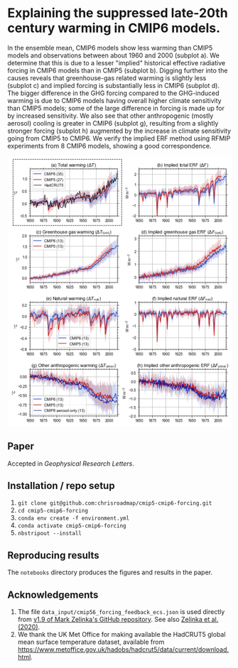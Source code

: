# Explaining the suppressed late-20th century warming in CMIP6 models.
In the ensemble mean, CMIP6 models show less warming than CMIP5 models and observations between about 1960 and 2000 (subplot a). We determine that this is due to a lesser "implied" historical effective radiative forcing in CMIP6 models than in CMIP5 (subplot b). Digging further into the causes reveals that greenhouse-gas related warming is slightly less (subplot c) and implied forcing is substantially less in CMIP6 (subplot d). The bigger difference in the GHG forcing compared to the GHG-induced warming is due to CMIP6 models having overall higher climate sensitivity than CMIP5 models; some of the large difference in forcing is made up for by increased sensitivity. We also see that other anthropogenic (mostly aerosol) cooling is greater in CMIP6 (subplot g), resulting from a slightly stronger forcing (subplot h) augmented by the increase in climate sensitivity going from CMIP5 to CMIP6. We verify the implied ERF method using RFMIP experiments from 8 CMIP6 models, showing a good correspondence.

![plots/fig1.png](plots/fig1.png)

## Paper
Accepted in *Geophysical Research Letters*.

## Installation / repo setup

1. `git clone git@github.com:chrisroadmap/cmip5-cmip6-forcing.git`
2. `cd cmip5-cmip6-forcing`
3. `conda env create -f environment.yml`
4. `conda activate cmip5-cmip6-forcing`
5. `nbstripout --install`

## Reproducing results
The `notebooks` directory produces the figures and results in the paper.

## Acknowledgements
1. The file `data_input/cmip56_forcing_feedback_ecs.json` is used directly from [v1.9 of Mark Zelinka's GitHub repository](https://github.com/mzelinka/cmip56_forcing_feedback_ecs). See also [Zelinka et al. (2020)](https://doi.org/10.1029/2019GL085782).
2. We thank the UK Met Office for making available the HadCRUT5 global mean surface temperature dataset, available from https://www.metoffice.gov.uk/hadobs/hadcrut5/data/current/download.html.
